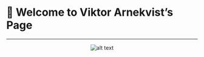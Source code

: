 # 👋 Welcome to Viktor Arnekvist’s Page

---

<p align="center">
  <img src="https://media3.giphy.com/media/v1.Y2lkPTc5MGI3NjExNjlvdGxjeGEzcnpsNGN2ZGtrYzA4OTY4YmIwcG0xdnAxeHkxNml2MSZlcD12MV9pbnRlcm5hbF9naWZfYnlfaWQmY3Q9Zw/owRSsSHHoVYFa/giphy.gif"
       alt="alt text" />
</p>